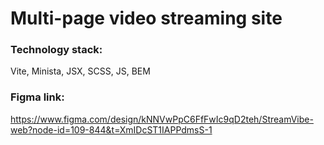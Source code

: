 # Multi-page video streaming site
### Technology stack:
Vite, Minista, JSX, SCSS, JS, BEM
### Figma link:
https://www.figma.com/design/kNNVwPpC6FfFwIc9qD2teh/StreamVibe-web?node-id=109-844&t=XmIDcST1IAPPdmsS-1
